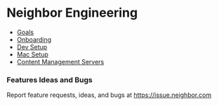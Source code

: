 <!-- TITLE: Engineering -->
<!-- SUBTITLE: Product Central -->

# Neighbor Engineering
* [Goals](/engineering/goals)
* [Onboarding](/engineering/onboarding)
* [Dev Setup](/engineering/devsetup)
* [Mac Setup](/engineering/macsetup)
* [Content Management Servers](/engineering/content-management-servers)

### Features Ideas and Bugs
Report feature requests, ideas, and bugs at <a href="http://issue.neighbor.com" target="_blank">https://issue.neighbor.com</a>
